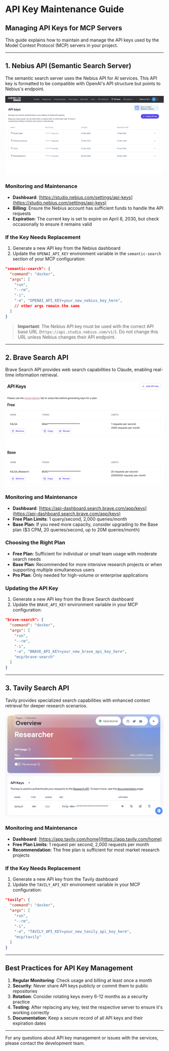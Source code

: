 # API Key Maintenance Guide
## Managing API Keys for MCP Servers

This guide explains how to maintain and manage the API keys used by the Model Context Protocol (MCP) servers in your project.

---

## 1. Nebius API (Semantic Search Server)

The semantic search server uses the Nebius API for AI services. This API key is formatted to be compatible with OpenAI's API structure but points to Nebius's endpoint.

![Nebius API Dashboard](images/NebiusAPI.png)

### Monitoring and Maintenance

- **Dashboard**: [https://studio.nebius.com/settings/api-keys](https://studio.nebius.com/settings/api-keys)
- **Billing**: Ensure the Nebius account has sufficient funds to handle the API requests
- **Expiration**: The current key is set to expire on April 8, 2030, but check occasionally to ensure it remains valid

### If the Key Needs Replacement

1. Generate a new API key from the Nebius dashboard
2. Update the `OPENAI_API_KEY` environment variable in the `semantic-search` section of your MCP configuration:

```json
"semantic-search": {
  "command": "docker",
  "args": [
    "run", 
    "--rm",
    "-i",
    "-e", "OPENAI_API_KEY=your_new_nebius_key_here",
    // other args remain the same
  ]
}
```

> **Important**: The Nebius API key must be used with the correct API base URL (`https://api.studio.nebius.com/v1/`). Do not change this URL unless Nebius changes their API endpoint.

---

## 2. Brave Search API

Brave Search API provides web search capabilities to Claude, enabling real-time information retrieval.

![Brave Search API Dashboard](images/BraveSearchAPI.png)

### Monitoring and Maintenance

- **Dashboard**: [https://api-dashboard.search.brave.com/app/keys](https://api-dashboard.search.brave.com/app/keys)
- **Free Plan Limits**: 1 query/second, 2,000 queries/month
- **Base Plan**: If you need more capacity, consider upgrading to the Base plan ($3 CPM, 20 queries/second, up to 20M queries/month)

### Choosing the Right Plan

- **Free Plan**: Sufficient for individual or small team usage with moderate search needs
- **Base Plan**: Recommended for more intensive research projects or when supporting multiple simultaneous users
- **Pro Plan**: Only needed for high-volume or enterprise applications

### Updating the API Key

1. Generate a new API key from the Brave Search dashboard
2. Update the `BRAVE_API_KEY` environment variable in your MCP configuration:

```json
"brave-search": {
  "command": "docker",
  "args": [
    "run",
    "--rm",
    "-i",
    "-e", "BRAVE_API_KEY=your_new_brave_api_key_here",
    "mcp/brave-search"
  ]
}
```

---

## 3. Tavily Search API

Tavily provides specialized search capabilities with enhanced context retrieval for deeper research scenarios.

![Tavily Search API Dashboard](images/TavilySearchAPI.png)

### Monitoring and Maintenance

- **Dashboard**: [https://app.tavily.com/home](https://app.tavily.com/home)
- **Free Plan Limits**: 1 request per second, 2,000 requests per month
- **Recommendation**: The free plan is sufficient for most market research projects

### If the Key Needs Replacement

1. Generate a new API key from the Tavily dashboard
2. Update the `TAVILY_API_KEY` environment variable in your MCP configuration:

```json
"tavily": {
  "command": "docker",
  "args": [
    "run",
    "--rm",
    "-i",
    "-e", "TAVILY_API_KEY=your_new_tavily_api_key_here",
    "mcp/tavily"
  ]
}
```

---

## Best Practices for API Key Management

1. **Regular Monitoring**: Check usage and billing at least once a month
2. **Security**: Never share API keys publicly or commit them to public repositories
3. **Rotation**: Consider rotating keys every 6-12 months as a security practice
4. **Testing**: After replacing any key, test the respective server to ensure it's working correctly
5. **Documentation**: Keep a secure record of all API keys and their expiration dates

---

For any questions about API key management or issues with the services, please contact the development team.